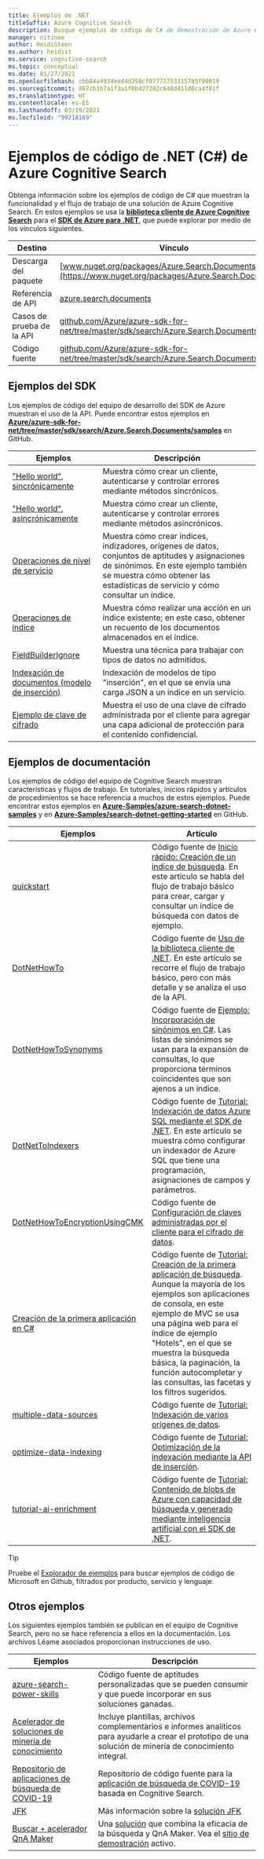 ```yaml
---
title: Ejemplos de .NET
titleSuffix: Azure Cognitive Search
description: Busque ejemplos de código de C# de demostración de Azure Cognitive Search que usan las bibliotecas cliente de .NET.
manager: nitinme
author: HeidiSteen
ms.author: heidist
ms.service: cognitive-search
ms.topic: conceptual
ms.date: 01/27/2021
ms.openlocfilehash: cbb84a4934eed4d258cf07772753315785f98019
ms.sourcegitcommit: 867cb1b7a1f3a1f0b427282c648d411d0ca4f81f
ms.translationtype: HT
ms.contentlocale: es-ES
ms.lasthandoff: 03/19/2021
ms.locfileid: "99218169"
---
```

# <a name="net-c-code-samples-for-azure-cognitive-search"></a>Ejemplos de código de .NET (C#) de Azure Cognitive Search

Obtenga información sobre los ejemplos de código de C# que muestran la funcionalidad y el flujo de trabajo de una solución de Azure Cognitive Search. En estos ejemplos se usa la [**biblioteca cliente de Azure Cognitive Search**](/dotnet/api/overview/azure/search) para el [**SDK de Azure para .NET**](/dotnet/azure/), que puede explorar por medio de los vínculos siguientes.

| Destino | Vínculo |
|--------|------|
| Descarga del paquete | [www.nuget.org/packages/Azure.Search.Documents/](https://www.nuget.org/packages/Azure.Search.Documents/) |
| Referencia de API | [azure.search.documents](/dotnet/api/azure.search.documents)  |
| Casos de prueba de la API | [github.com/Azure/azure-sdk-for-net/tree/master/sdk/search/Azure.Search.Documents/tests](https://github.com/Azure/azure-sdk-for-net/tree/master/sdk/search/Azure.Search.Documents/tests) |
| Código fuente | [github.com/Azure/azure-sdk-for-net/tree/master/sdk/search/Azure.Search.Documents/src](https://github.com/Azure/azure-sdk-for-net/tree/master/sdk/search/Azure.Search.Documents/src)  |

## <a name="sdk-samples"></a>Ejemplos del SDK

Los ejemplos de código del equipo de desarrollo del SDK de Azure muestran el uso de la API. Puede encontrar estos ejemplos en [**Azure/azure-sdk-for-net/tree/master/sdk/search/Azure.Search.Documents/samples**](https://github.com/Azure/azure-sdk-for-net/blob/master/sdk/search/Azure.Search.Documents/samples/) en GitHub.

| Ejemplos | Descripción |
|---------|-------------|
| ["Hello world", sincrónicamente](https://github.com/Azure/azure-sdk-for-net/blob/master/sdk/search/Azure.Search.Documents/samples/Sample01a_HelloWorld.md) | Muestra cómo crear un cliente, autenticarse y controlar errores mediante métodos sincrónicos.|
| ["Hello world", asincrónicamente](https://github.com/Azure/azure-sdk-for-net/blob/master/sdk/search/Azure.Search.Documents/samples/Sample01b_HelloWorldAsync.md) | Muestra cómo crear un cliente, autenticarse y controlar errores mediante métodos asincrónicos.  |
| [Operaciones de nivel de servicio](https://github.com/Azure/azure-sdk-for-net/blob/master/sdk/search/Azure.Search.Documents/samples/Sample02_Service.md) | Muestra cómo crear índices, indizadores, orígenes de datos, conjuntos de aptitudes y asignaciones de sinónimos. En este ejemplo también se muestra cómo obtener las estadísticas de servicio y cómo consultar un índice.  |
| [Operaciones de índice](https://github.com/Azure/azure-sdk-for-net/blob/master/sdk/search/Azure.Search.Documents/samples/Sample03_Index.md) | Muestra cómo realizar una acción en un índice existente; en este caso, obtener un recuento de los documentos almacenados en el índice.  |
| [FieldBuilderIgnore](https://github.com/Azure/azure-sdk-for-net/blob/master/sdk/search/Azure.Search.Documents/samples/Sample04_FieldBuilderIgnore.md) | Muestra una técnica para trabajar con tipos de datos no admitidos.  |
| [Indexación de documentos (modelo de inserción)](https://github.com/Azure/azure-sdk-for-net/blob/master/sdk/search/Azure.Search.Documents/samples/Sample05_IndexingDocuments.md) | Indexación de modelos de tipo "inserción", en el que se envía una carga JSON a un índice en un servicio.   |
| [Ejemplo de clave de cifrado](https://github.com/Azure/azure-sdk-for-net/blob/master/sdk/search/Azure.Search.Documents/samples/Sample06_EncryptedIndex.md) | Muestra el uso de una clave de cifrado administrada por el cliente para agregar una capa adicional de protección para el contenido confidencial.  |

## <a name="doc-samples"></a>Ejemplos de documentación

Los ejemplos de código del equipo de Cognitive Search muestran características y flujos de trabajo. En tutoriales, inicios rápidos y artículos de procedimientos se hace referencia a muchos de estos ejemplos. Puede encontrar estos ejemplos en [**Azure-Samples/azure-search-dotnet-samples**](https://github.com/Azure-Samples/azure-search-dotnet-samples) y en [**Azure-Samples/search-dotnet-getting-started**](https://github.com/Azure-Samples/search-dotnet-getting-started/) en GitHub.

| Ejemplos | Artículo  |
|---------|-------------|
| [quickstart](https://github.com/Azure-Samples/azure-search-dotnet-samples/tree/master/quickstart) | Código fuente de [Inicio rápido: Creación de un índice de búsqueda](search-get-started-dotnet.md). En este artículo se habla del flujo de trabajo básico para crear, cargar y consultar un índice de búsqueda con datos de ejemplo. |
| [DotNetHowTo](https://github.com/Azure-Samples/search-dotnet-getting-started/tree/master/DotNetHowTo)  | Código fuente de [Uso de la biblioteca cliente de .NET](search-howto-dotnet-sdk.md). En este artículo se recorre el flujo de trabajo básico, pero con más detalle y se analiza el uso de la API.  |
| [DotNetHowToSynonyms](https://github.com/Azure-Samples/search-dotnet-getting-started/tree/master/DotNetHowToSynonyms)  | Código fuente de [Ejemplo: Incorporación de sinónimos en C#](search-synonyms-tutorial-sdk.md). Las listas de sinónimos se usan para la expansión de consultas, lo que proporciona términos coincidentes que son ajenos a un índice. |
| [DotNetToIndexers](https://github.com/Azure-Samples/search-dotnet-getting-started/tree/master/DotNetHowToIndexers) | Código fuente de [Tutorial: Indexación de datos Azure SQL mediante el SDK de .NET](search-indexer-tutorial.md). En este artículo se muestra cómo configurar un indexador de Azure SQL que tiene una programación, asignaciones de campos y parámetros.  |
| [DotNetHowToEncryptionUsingCMK](https://github.com/Azure-Samples/search-dotnet-getting-started/tree/master/DotNetHowToEncryptionUsingCMK)  | Código fuente de [Configuración de claves administradas por el cliente para el cifrado de datos](search-security-manage-encryption-keys.md). |
| [Creación de la primera aplicación en C#](https://github.com/Azure-Samples/azure-search-dotnet-samples/tree/master/create-first-app/v11) |  Código fuente de [Tutorial: Creación de la primera aplicación de búsqueda](tutorial-csharp-create-first-app.md). Aunque la mayoría de los ejemplos son aplicaciones de consola, en este ejemplo de MVC se usa una página web para el índice de ejemplo "Hotels", en el que se muestra la búsqueda básica, la paginación, la función autocompletar y las consultas, las facetas y los filtros sugeridos. |
| [multiple-data-sources](https://github.com/Azure-Samples/azure-search-dotnet-samples/tree/master/multiple-data-sources)  | Código fuente de [Tutorial: Indexación de varios orígenes de datos](tutorial-multiple-data-sources.md). |
|  [optimize-data-indexing](https://github.com/Azure-Samples/azure-search-dotnet-samples/tree/master/optimize-data-indexing) | Código fuente de [Tutorial: Optimización de la indexación mediante la API de inserción](tutorial-optimize-indexing-push-api.md).  |
| [tutorial-ai-enrichment](https://github.com/Azure-Samples/azure-search-dotnet-samples/tree/master/tutorial-ai-enrichment)  | Código fuente de [Tutorial: Contenido de blobs de Azure con capacidad de búsqueda y generado mediante inteligencia artificial con el SDK de .NET](cognitive-search-tutorial-blob-dotnet.md).  |

> [!Tip]
> Pruebe el [Explorador de ejemplos](/samples/browse/?languages=csharp&products=azure-cognitive-search) para buscar ejemplos de código de Microsoft en Github, filtrados por producto, servicio y lenguaje.

## <a name="other-samples"></a>Otros ejemplos

Los siguientes ejemplos también se publican en el equipo de Cognitive Search, pero no se hace referencia a ellos en la documentación. Los archivos Léame asociados proporcionan instrucciones de uso.

| Ejemplos | Descripción |
|---------|-------------|
| [azure-search-power-skills](https://github.com/Azure-Samples/azure-search-power-skills)  | Código fuente de aptitudes personalizadas que se pueden consumir y que puede incorporar en sus soluciones ganadas.  |
| [Acelerador de soluciones de minería de conocimiento](/samples/azure-samples/azure-search-knowledge-mining/azure-search-knowledge-mining/) | Incluye plantillas, archivos complementarios e informes analíticos para ayudarle a crear el prototipo de una solución de minería de conocimiento integral.  |
| [Repositorio de aplicaciones de búsqueda de COVID-19](https://github.com/liamca/covid19search) | Repositorio de código fuente para la [aplicación de búsqueda de COVID-19](https://covid19search.azurewebsites.net/) basada en Cognitive Search. |
| [JFK](https://github.com/Microsoft/AzureSearch_JFK_Files) | Más información sobre la [solución JFK](https://www.microsoft.com/ai/ai-lab-jfk-files) |
| [Buscar + acelerador QnA Maker](https://github.com/Azure-Samples/search-qna-maker-accelerator) | Una [solución](https://techcommunity.microsoft.com/t5/azure-ai/qna-with-azure-cognitive-search/ba-p/2081381) que combina la eficacia de la búsqueda y QnA Maker. Vea el [sitio de demostración](https://aka.ms/qnaWithAzureSearchDemo) activo. |